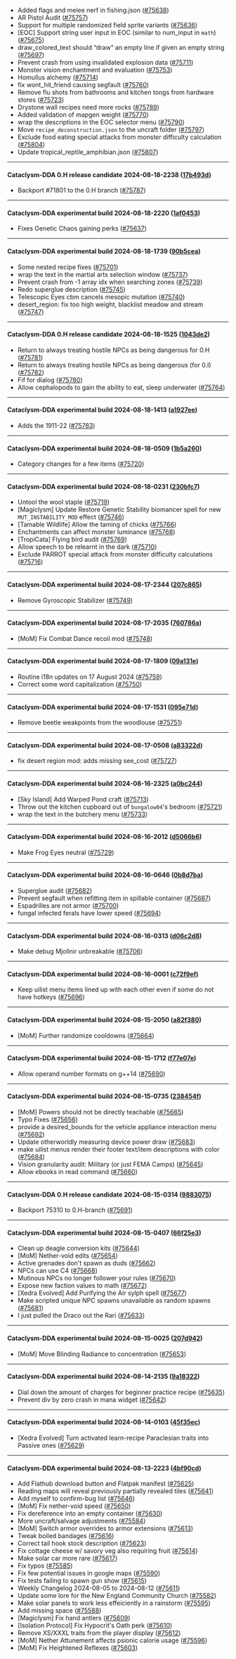 * Added flags and melee nerf in fishing.json ([#75638](https://github.com/CleverRaven/Cataclysm-DDA/pull/75638))
* AR Pistol Audit ([#75757](https://github.com/CleverRaven/Cataclysm-DDA/pull/75757))
* Support for multiple randomized field sprite variants ([#75636](https://github.com/CleverRaven/Cataclysm-DDA/pull/75636))
* [EOC] Support string user input in EOC (similar to num_input in `math`) ([#75675](https://github.com/CleverRaven/Cataclysm-DDA/pull/75675))
* draw_colored_text should “draw” an empty line if given an empty string ([#75697](https://github.com/CleverRaven/Cataclysm-DDA/pull/75697))
* Prevent crash from using invalidated explosion data ([#75711](https://github.com/CleverRaven/Cataclysm-DDA/pull/75711))
* Monster vision enchantment and evaluation ([#75753](https://github.com/CleverRaven/Cataclysm-DDA/pull/75753))
* Homullus alchemy ([#75714](https://github.com/CleverRaven/Cataclysm-DDA/pull/75714))
* fix wont_hit_friend causing segfault ([#75760](https://github.com/CleverRaven/Cataclysm-DDA/pull/75760))
* Remove flu shots from bathrooms and kitchen tongs from hardware stores ([#75723](https://github.com/CleverRaven/Cataclysm-DDA/pull/75723))
* Drystone wall recipes need more rocks ([#75789](https://github.com/CleverRaven/Cataclysm-DDA/pull/75789))
* Added validation of mapgen weight ([#75770](https://github.com/CleverRaven/Cataclysm-DDA/pull/75770))
* wrap the descriptions in the EOC selector menu ([#75790](https://github.com/CleverRaven/Cataclysm-DDA/pull/75790))
* Move ``recipe_deconstruction.json`` to the uncraft folder ([#75797](https://github.com/CleverRaven/Cataclysm-DDA/pull/75797))
* Exclude food eating special attacks from monster difficulty calculation ([#75804](https://github.com/CleverRaven/Cataclysm-DDA/pull/75804))
* Update tropical_reptile_amphibian.json ([#75807](https://github.com/CleverRaven/Cataclysm-DDA/pull/75807))

---

#### Cataclysm-DDA 0.H release candidate 2024-08-18-2238 ([17b493d](https://github.com/CleverRaven/Cataclysm-DDA/releases/tag/cdda-0.H-2024-08-18-2238))

* Backport #71801 to the 0.H branch ([#75787](https://github.com/CleverRaven/Cataclysm-DDA/pull/75787))

---

#### Cataclysm-DDA experimental build 2024-08-18-2220 ([1af0453](https://github.com/CleverRaven/Cataclysm-DDA/releases/tag/cdda-experimental-2024-08-18-2220))

* Fixes Genetic Chaos gaining perks ([#75637](https://github.com/CleverRaven/Cataclysm-DDA/pull/75637))

---

#### Cataclysm-DDA experimental build 2024-08-18-1739 ([90b5cea](https://github.com/CleverRaven/Cataclysm-DDA/releases/tag/cdda-experimental-2024-08-18-1739))

* Some nested recipe fixes ([#75701](https://github.com/CleverRaven/Cataclysm-DDA/pull/75701))
* wrap the text in the martial arts selection window ([#75737](https://github.com/CleverRaven/Cataclysm-DDA/pull/75737))
* Prevent crash from -1 array idx when searching zones ([#75739](https://github.com/CleverRaven/Cataclysm-DDA/pull/75739))
* Redo superglue description ([#75745](https://github.com/CleverRaven/Cataclysm-DDA/pull/75745))
* Telescopic Eyes cbm cancels mesopic mutation ([#75740](https://github.com/CleverRaven/Cataclysm-DDA/pull/75740))
* desert_region: fix too high weight, blacklist meadow and stream ([#75747](https://github.com/CleverRaven/Cataclysm-DDA/pull/75747))

---

#### Cataclysm-DDA 0.H release candidate 2024-08-18-1525 ([1043de2](https://github.com/CleverRaven/Cataclysm-DDA/releases/tag/cdda-0.H-2024-08-18-1525))

* Return to always treating hostile NPCs as being dangerous for 0.H ([#75781](https://github.com/CleverRaven/Cataclysm-DDA/pull/75781))
* Return to always treating hostile NPCs as being dangerous (for 0.I) ([#75782](https://github.com/CleverRaven/Cataclysm-DDA/pull/75782))
* Fif for dialog ([#75780](https://github.com/CleverRaven/Cataclysm-DDA/pull/75780))
* Allow cephalopods to gain the ability to eat, sleep underwater ([#75764](https://github.com/CleverRaven/Cataclysm-DDA/pull/75764))

---

#### Cataclysm-DDA experimental build 2024-08-18-1413 ([a1927ee](https://github.com/CleverRaven/Cataclysm-DDA/releases/tag/cdda-experimental-2024-08-18-1413))

* Adds the 1911-22 ([#75783](https://github.com/CleverRaven/Cataclysm-DDA/pull/75783))

---

#### Cataclysm-DDA experimental build 2024-08-18-0509 ([1b5a260](https://github.com/CleverRaven/Cataclysm-DDA/releases/tag/cdda-experimental-2024-08-18-0509))

* Category changes for a few items ([#75720](https://github.com/CleverRaven/Cataclysm-DDA/pull/75720))

---

#### Cataclysm-DDA experimental build 2024-08-18-0231 ([230bfc7](https://github.com/CleverRaven/Cataclysm-DDA/releases/tag/cdda-experimental-2024-08-18-0231))

* Untool the wool staple ([#75719](https://github.com/CleverRaven/Cataclysm-DDA/pull/75719))
* [Magiclysm] Update Restore Genetic Stability biomancer spell for new `MUT_INSTABILITY_MOD` effect ([#75746](https://github.com/CleverRaven/Cataclysm-DDA/pull/75746))
* [Tamable Wildlife] Allow the taming of chicks ([#75766](https://github.com/CleverRaven/Cataclysm-DDA/pull/75766))
* Enchantments can affect monster luminance ([#75768](https://github.com/CleverRaven/Cataclysm-DDA/pull/75768))
* [TropiCata] Flying bird audit ([#75769](https://github.com/CleverRaven/Cataclysm-DDA/pull/75769))
* Allow speech to be relearnt in the dark ([#75710](https://github.com/CleverRaven/Cataclysm-DDA/pull/75710))
* Exclude PARROT special attack from monster difficulty calculations ([#75716](https://github.com/CleverRaven/Cataclysm-DDA/pull/75716))

---

#### Cataclysm-DDA experimental build 2024-08-17-2344 ([207c865](https://github.com/CleverRaven/Cataclysm-DDA/releases/tag/cdda-experimental-2024-08-17-2344))

* Remove Gyroscopic Stabilizer ([#75749](https://github.com/CleverRaven/Cataclysm-DDA/pull/75749))

---

#### Cataclysm-DDA experimental build 2024-08-17-2035 ([760786a](https://github.com/CleverRaven/Cataclysm-DDA/releases/tag/cdda-experimental-2024-08-17-2035))

* [MoM] Fix Combat Dance recoil mod ([#75748](https://github.com/CleverRaven/Cataclysm-DDA/pull/75748))

---

#### Cataclysm-DDA experimental build 2024-08-17-1809 ([09a131e](https://github.com/CleverRaven/Cataclysm-DDA/releases/tag/cdda-experimental-2024-08-17-1809))

* Routine i18n updates on 17 August 2024 ([#75759](https://github.com/CleverRaven/Cataclysm-DDA/pull/75759))
* Correct some word capitalization ([#75750](https://github.com/CleverRaven/Cataclysm-DDA/pull/75750))

---

#### Cataclysm-DDA experimental build 2024-08-17-1531 ([095e71d](https://github.com/CleverRaven/Cataclysm-DDA/releases/tag/cdda-experimental-2024-08-17-1531))

* Remove beetle weakpoints from the woodlouse ([#75751](https://github.com/CleverRaven/Cataclysm-DDA/pull/75751))

---

#### Cataclysm-DDA experimental build 2024-08-17-0508 ([a83322d](https://github.com/CleverRaven/Cataclysm-DDA/releases/tag/cdda-experimental-2024-08-17-0508))

* fix desert region mod: adds missing see_cost ([#75727](https://github.com/CleverRaven/Cataclysm-DDA/pull/75727))

---

#### Cataclysm-DDA experimental build 2024-08-16-2325 ([a0bc244](https://github.com/CleverRaven/Cataclysm-DDA/releases/tag/cdda-experimental-2024-08-16-2325))

* [Sky Island] Add Warped Pond craft ([#75713](https://github.com/CleverRaven/Cataclysm-DDA/pull/75713))
* Throw out the kitchen cupboard out of ``bungalow04``'s bedroom ([#75721](https://github.com/CleverRaven/Cataclysm-DDA/pull/75721))
* wrap the text in the butchery menu ([#75733](https://github.com/CleverRaven/Cataclysm-DDA/pull/75733))

---

#### Cataclysm-DDA experimental build 2024-08-16-2012 ([d5066b6](https://github.com/CleverRaven/Cataclysm-DDA/releases/tag/cdda-experimental-2024-08-16-2012))

* Make Frog Eyes neutral ([#75729](https://github.com/CleverRaven/Cataclysm-DDA/pull/75729))

---

#### Cataclysm-DDA experimental build 2024-08-16-0646 ([0b8d7ba](https://github.com/CleverRaven/Cataclysm-DDA/releases/tag/cdda-experimental-2024-08-16-0646))

* Superglue audit ([#75682](https://github.com/CleverRaven/Cataclysm-DDA/pull/75682))
* Prevent segfault when refitting item in spillable container ([#75687](https://github.com/CleverRaven/Cataclysm-DDA/pull/75687))
* Espadrilles are not armor ([#75700](https://github.com/CleverRaven/Cataclysm-DDA/pull/75700))
* fungal infected ferals have lower speed ([#75694](https://github.com/CleverRaven/Cataclysm-DDA/pull/75694))

---

#### Cataclysm-DDA experimental build 2024-08-16-0313 ([d06c2d8](https://github.com/CleverRaven/Cataclysm-DDA/releases/tag/cdda-experimental-2024-08-16-0313))

* Make debug Mjollnir unbreakable ([#75706](https://github.com/CleverRaven/Cataclysm-DDA/pull/75706))

---

#### Cataclysm-DDA experimental build 2024-08-16-0001 ([c72f9ef](https://github.com/CleverRaven/Cataclysm-DDA/releases/tag/cdda-experimental-2024-08-16-0001))

* Keep uilist menu items lined up with each other even if some do not have hotkeys ([#75696](https://github.com/CleverRaven/Cataclysm-DDA/pull/75696))

---

#### Cataclysm-DDA experimental build 2024-08-15-2050 ([a82f380](https://github.com/CleverRaven/Cataclysm-DDA/releases/tag/cdda-experimental-2024-08-15-2050))

* [MoM] Further randomize cooldowns ([#75664](https://github.com/CleverRaven/Cataclysm-DDA/pull/75664))

---

#### Cataclysm-DDA experimental build 2024-08-15-1712 ([f77e07e](https://github.com/CleverRaven/Cataclysm-DDA/releases/tag/cdda-experimental-2024-08-15-1712))

* Allow operand number formats on g++14 ([#75690](https://github.com/CleverRaven/Cataclysm-DDA/pull/75690))

---

#### Cataclysm-DDA experimental build 2024-08-15-0735 ([238454f](https://github.com/CleverRaven/Cataclysm-DDA/releases/tag/cdda-experimental-2024-08-15-0735))

* [MoM] Powers should not be directly teachable ([#75665](https://github.com/CleverRaven/Cataclysm-DDA/pull/75665))
* Typo Fixes ([#75656](https://github.com/CleverRaven/Cataclysm-DDA/pull/75656))
* provide a desired_bounds for the vehicle appliance interaction menu ([#75692](https://github.com/CleverRaven/Cataclysm-DDA/pull/75692))
* Update otherworldly measuring device power draw ([#75683](https://github.com/CleverRaven/Cataclysm-DDA/pull/75683))
* make uilist menus render their footer text/item descriptions with color ([#75684](https://github.com/CleverRaven/Cataclysm-DDA/pull/75684))
* Vision granularity audit: Military (or just FEMA Camps) ([#75645](https://github.com/CleverRaven/Cataclysm-DDA/pull/75645))
* Allow ebooks in read command ([#75660](https://github.com/CleverRaven/Cataclysm-DDA/pull/75660))

---

#### Cataclysm-DDA 0.H release candidate 2024-08-15-0314 ([9883075](https://github.com/CleverRaven/Cataclysm-DDA/releases/tag/cdda-0.H-2024-08-15-0314))

* Backport 75310 to 0.H-branch ([#75691](https://github.com/CleverRaven/Cataclysm-DDA/pull/75691))

---

#### Cataclysm-DDA experimental build 2024-08-15-0407 ([66f25e3](https://github.com/CleverRaven/Cataclysm-DDA/releases/tag/cdda-experimental-2024-08-15-0407))

* Clean up deagle conversion kits ([#75644](https://github.com/CleverRaven/Cataclysm-DDA/pull/75644))
* [MoM] Nether-void edits ([#75654](https://github.com/CleverRaven/Cataclysm-DDA/pull/75654))
* Active grenades don't spawn as duds ([#75662](https://github.com/CleverRaven/Cataclysm-DDA/pull/75662))
* NPCs can use C4 ([#75668](https://github.com/CleverRaven/Cataclysm-DDA/pull/75668))
* Mutinous NPCs no longer follower your rules ([#75670](https://github.com/CleverRaven/Cataclysm-DDA/pull/75670))
* Expose new faction values to math ([#75672](https://github.com/CleverRaven/Cataclysm-DDA/pull/75672))
* [Xedra Evolved] Add Purifying the Air sylph spell ([#75677](https://github.com/CleverRaven/Cataclysm-DDA/pull/75677))
* Make scripted unique NPC spawns unavailable as random spawns ([#75681](https://github.com/CleverRaven/Cataclysm-DDA/pull/75681))
* I just pulled the Draco out the Rari ([#75633](https://github.com/CleverRaven/Cataclysm-DDA/pull/75633))

---

#### Cataclysm-DDA experimental build 2024-08-15-0025 ([207d942](https://github.com/CleverRaven/Cataclysm-DDA/releases/tag/cdda-experimental-2024-08-15-0025))

* [MoM] Move Blinding Radiance to concentration ([#75653](https://github.com/CleverRaven/Cataclysm-DDA/pull/75653))

---

#### Cataclysm-DDA experimental build 2024-08-14-2135 ([9a18322](https://github.com/CleverRaven/Cataclysm-DDA/releases/tag/cdda-experimental-2024-08-14-2135))

* Dial down the amount of charges for beginner practice recipe ([#75635](https://github.com/CleverRaven/Cataclysm-DDA/pull/75635))
* Prevent div by zero crash in mana widget ([#75642](https://github.com/CleverRaven/Cataclysm-DDA/pull/75642))

---

#### Cataclysm-DDA experimental build 2024-08-14-0103 ([45f35ec](https://github.com/CleverRaven/Cataclysm-DDA/releases/tag/cdda-experimental-2024-08-14-0103))

* [Xedra Evolved] Turn activated learn-recipe Paraclesian traits into Passive ones ([#75629](https://github.com/CleverRaven/Cataclysm-DDA/pull/75629))

---

#### Cataclysm-DDA experimental build 2024-08-13-2223 ([4bf90cd](https://github.com/CleverRaven/Cataclysm-DDA/releases/tag/cdda-experimental-2024-08-13-2223))

* Add Flathub download button and Flatpak manifest ([#75625](https://github.com/CleverRaven/Cataclysm-DDA/pull/75625))
* Reading maps will reveal previously partially revealed tiles ([#75641](https://github.com/CleverRaven/Cataclysm-DDA/pull/75641))
* Add myself to confirm-bug list ([#75646](https://github.com/CleverRaven/Cataclysm-DDA/pull/75646))
* [MoM] Fix nether-void speed ([#75650](https://github.com/CleverRaven/Cataclysm-DDA/pull/75650))
* Fix dereference into an empty container ([#75630](https://github.com/CleverRaven/Cataclysm-DDA/pull/75630))
* More uncraft/salvage adjustments ([#75584](https://github.com/CleverRaven/Cataclysm-DDA/pull/75584))
* [MoM] Switch armor overrides to armor extensions ([#75613](https://github.com/CleverRaven/Cataclysm-DDA/pull/75613))
* Tweak boiled bandages ([#75616](https://github.com/CleverRaven/Cataclysm-DDA/pull/75616))
* Correct tail hook stock description ([#75623](https://github.com/CleverRaven/Cataclysm-DDA/pull/75623))
* Fix cottage cheese w/ savory veg also requiring fruit ([#75614](https://github.com/CleverRaven/Cataclysm-DDA/pull/75614))
* Make solar car more rare ([#75617](https://github.com/CleverRaven/Cataclysm-DDA/pull/75617))
* Fix typos ([#75585](https://github.com/CleverRaven/Cataclysm-DDA/pull/75585))
* Fix few potential issues in google maps ([#75590](https://github.com/CleverRaven/Cataclysm-DDA/pull/75590))
* Fix tests failing to spawn gun show ([#75615](https://github.com/CleverRaven/Cataclysm-DDA/pull/75615))
* Weekly Changelog 2024-08-05 to 2024-08-12 ([#75611](https://github.com/CleverRaven/Cataclysm-DDA/pull/75611))
* Update some lore for the New England Community Church ([#75582](https://github.com/CleverRaven/Cataclysm-DDA/pull/75582))
* Make solar panels to work less effeiciently in a rainstorm ([#75595](https://github.com/CleverRaven/Cataclysm-DDA/pull/75595))
* Add missing space ([#75588](https://github.com/CleverRaven/Cataclysm-DDA/pull/75588))
* [Magiclysm] Fix hand antlers ([#75609](https://github.com/CleverRaven/Cataclysm-DDA/pull/75609))
* [Isolation Protocol] Fix Hypocrit's Oath perk ([#75610](https://github.com/CleverRaven/Cataclysm-DDA/pull/75610))
* Remove XS/XXXL traits from the player display ([#75612](https://github.com/CleverRaven/Cataclysm-DDA/pull/75612))
* [MoM] Nether Attunement affects psionic calorie usage ([#75596](https://github.com/CleverRaven/Cataclysm-DDA/pull/75596))
* [MoM] Fix Heightened Reflexes ([#75603](https://github.com/CleverRaven/Cataclysm-DDA/pull/75603))
